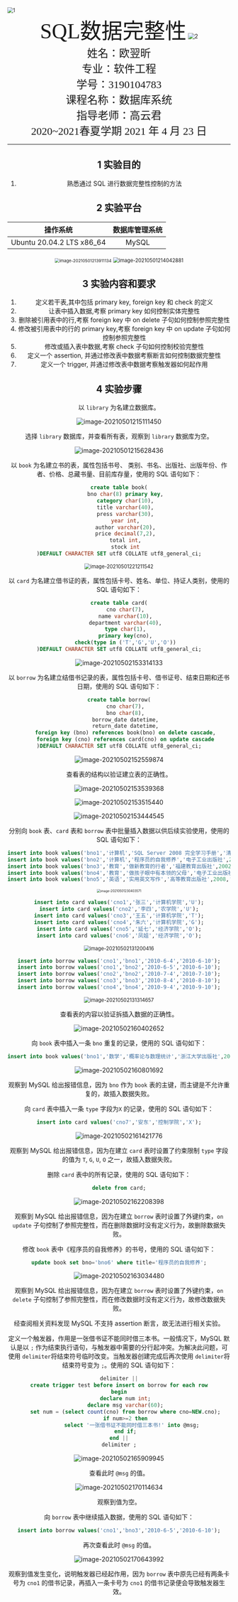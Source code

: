 



<img src="picture/1.png" alt="1" style="zoom:80%;" />



<center><font face="Time News Roman" size="18">SQL</font><font face="黑体" size="20">数据完整性</font>



<img src="picture/2.png" alt="2" style="zoom:90%;" />



<center>
    <font face="楷体" size="5">姓名：欧翌昕</font>
</center>

<center>
    <font face="楷体" size="5">专业：软件工程</font>
</center>

<center>
    <font face="楷体" size="5">学号：3190104783</font>
</center>

<center>
    <font face="楷体" size="5">课程名称：数据库系统</font>
</center>

<center>
    <font face="楷体" size="5">指导老师：高云君</font>
</center>


<center>
    </font><font face="黑体" size="5">2020~2021春夏学期 2021 年 4 月 23 日</font>
</center>


---

## 1 实验目的

1. 熟悉通过 SQL 进行数据完整性控制的方法

## 2 实验平台

|         操作系统          | 数据库管理系统 |
| :-----------------------: | :------------: |
| Ubuntu 20.04.2 LTS x86_64 |     MySQL      |

<img src="picture/image-20210501213911134.png" alt="image-20210501213911134" style="zoom: 67%;" />

<img src="picture/image-20210501214042881.png" alt="image-20210501214042881" style="zoom:80%;" />

## 3 实验内容和要求

1. 定义若干表,其中包括 primary key, foreign key 和 check 的定义
2. 让表中插入数据,考察 primary key 如何控制实体完整性
3. 删除被引用表中的行,考察 foreign key 中 on delete 子句如何控制参照完整性
4. 修改被引用表中的行的 primary key,考察 foreign key 中 on update 子句如何控制参照完整性
5. 修改或插入表中数据,考察 check 子句如何控制校验完整性
6. 定义一个 assertion, 并通过修改表中数据考察断言如何控制数据完整性
7. 定义一个 trigger, 并通过修改表中数据考察触发器如何起作用

## 4 实验步骤

以 `library` 为名建立数据库。

![image-20210501215111450](picture/image-20210501215111450.png)

选择 `library` 数据库，并查看所有表，观察到 `library` 数据库为空。

![image-20210501215628436](picture/image-20210501215628436.png)

以 `book` 为名建立书的表，属性包括书号、 类别、书名、出版社、出版年份、作者、价格、总藏书量、目前库存量，使用的 SQL 语句如下：

```sql
create table book(
	bno char(8) primary key,
	category char(10),
	title varchar(40),
	press varchar(30),
	year int,
	author varchar(20),
	price decimal(7,2),
	total int,
	stock int
)DEFAULT CHARACTER SET utf8 COLLATE utf8_general_ci;
```

<img src="picture/image-20210501221211542.png" alt="image-20210501221211542" style="zoom:80%;" />

以 `card` 为名建立借书证的表，属性包括卡号、姓名、单位、持证人类别，使用的 SQL 语句如下：

```sql
create table card(
	cno char(7),
	name varchar(10),
	department varchar(40),
	type char(1),
	primary key(cno),
	check(type in ('T','G','U','O'))
)DEFAULT CHARACTER SET utf8 COLLATE utf8_general_ci;
```

![image-20210502153314133](picture/image-20210502153314133.png)

以 `borrow` 为名建立结借书记录的表，属性包括卡号、借书证号、结束日期和还书日期，使用的 SQL 语句如下：

```sql
create table borrow(
	cno char(7),
	bno char(8),
	borrow_date datetime,
	return_date datetime,
	foreign key (bno) references book(bno) on delete cascade,
	foreign key (cno) references card(cno) on update cascade
)DEFAULT CHARACTER SET utf8 COLLATE utf8_general_ci;
```

![image-20210502152559874](picture/image-20210502152559874.png)

查看表的结构以验证建立表的正确性。

![image-20210502153539368](picture/image-20210502153539368.png)

![image-20210502153515440](picture/image-20210502153515440.png)

![image-20210502153444545](picture/image-20210502153444545.png)

分别向 `book` 表、`card` 表和 `borrow` 表中批量插入数据以供后续实验使用，使用的 SQL 语句如下：

```sql
insert into book values('bno1','计算机','SQL Server 2008 完全学习手册','清华出版社',2001,'郭郑州',79.80,5,3);
insert into book values('bno2','计算机','程序员的自我修养','电子工业出版社',2013,'俞甲子',65.00,5,5);
insert into book values('bno3','教育','做新教育的行者','福建教育出版社',2002,'高云鹏',25.00,3,2);
insert into book values('bno4','教育','做孩子眼中有本领的父母','电子工业出版社',2013,'高云鹏',23.00,5,5);
insert into book values('bno5','英语','实用英文写作','高等教育出版社',2008,'庞继贤',33.00,3,2);
```

<img src="picture/image-20210501230403571.png" alt="image-20210501230403571" style="zoom: 50%;" />

```sql
insert into card values('cno1','张三','计算机学院','U');
insert into card values('cno2','李四','农学院','U');
insert into card values('cno3','王五','计算机学院','T');
insert into card values('cno4','朱六','计算机学院','G');
insert into card values('cno5','延七','经济学院','O');
insert into card values('cno6','凤姐','经济学院','O');
```

<img src="picture/image-20210502131200416.png" alt="image-20210502131200416" style="zoom: 80%;" />

```sql
insert into borrow values('cno1','bno1','2010-6-4','2010-6-10');
insert into borrow values('cno1','bno2','2010-6-5','2010-6-10');
insert into borrow values('cno2','bno2','2010-7-4','2010-7-10');
insert into borrow values('cno3','bno3','2010-8-4','2010-8-10');
insert into borrow values('cno4','bno4','2010-9-4','2010-9-10');
```

<img src="picture/image-20210502131314657.png" alt="image-20210502131314657" style="zoom:80%;" />

查看表的内容以验证拆插入数据的正确性。

![image-20210502160402652](picture/image-20210502160402652.png)

向 `book` 表中插入一条 `bno` 重复的记录，使用的 SQL 语句如下：

```sql
insert into book values('bno1','数学','概率论与数理统计','浙江大学出版社',2001,'吴国桢',29.50,6,5);
```

![image-20210502160801692](picture/image-20210502160801692.png)

观察到 MySQL 给出报错信息，因为 `bno` 作为 `book` 表的主键，而主键是不允许重复的，故插入数据失败。

向 `card` 表中插入一条 `type` 字段为`X` 的记录，使用的 SQL 语句如下：

```sql
insert into card values('cno7','安东','控制学院','X');
```

![image-20210502161421776](picture/image-20210502161421776.png)

观察到 MySQL 给出报错信息，因为在建立 `card` 表时设置了约束限制		`type` 字段的值为 `T`, `G`, `U`, `O` 之一，故插入数据失败。

删除 `card` 表中的所有记录，使用的 SQL 语句如下：

```sql
delete from card;
```

![image-20210502162208398](picture/image-20210502162208398.png)

观察到 MySQL 给出报错信息，因为在建立 `borrow` 表时设置了外键约束，`on update` 子句控制了参照完整性，而在删除数据时没有定义行为，故删除数据失败。

修改 `book` 表中《程序员的自我修养》的书号，使用的 SQL 语句如下：

```sql
update book set bno='bno6' where title='程序员的自我修养';
```

![image-20210502163034480](picture/image-20210502163034480.png)

观察到 MySQL 给出报错信息，因为在建立 `borrow` 表时设置了外键约束，`on delete` 子句控制了参照完整性，而在修改数据时没有定义行为，故修改数据失败。

经查阅相关资料发现 MySQL 不支持 assertion 断言，故无法进行相关实验。

定义一个触发器，作用是一张借书证不能同时借三本书。一般情况下，MySQL 默认是以 `;` 作为结束执行语句，与触发器中需要的分行起冲突。为解决此问题，可使用 `delimiter`将结束符号临时改变。当触发器创建完成后再次使用 `delimiter`将结束符号变为 `;`。使用的 SQL 语句如下：

```sql
delimiter ||
create trigger test before insert on borrow for each row
begin
	declare num int;
	declare msg varchar(60);
	set num = (select count(cno) from borrow where cno=NEW.cno);
	if num>=2 then
		select '一张借书证不能同时借三本书!' into @msg;
	end if;
end ||
delimiter ;
```

![image-20210502165909945](picture/image-20210502165909945.png)

查看此时 `@msg` 的值。

![image-20210502170114634](picture/image-20210502170114634.png)

观察到值为空。

向 `borrow` 表中继续插入数据，使用的 SQL 语句如下：

```sql
insert into borrow values('cno1','bno3','2010-6-5','2010-6-10');
```

再次查看此时 `@msg` 的值。

![image-20210502170643992](picture/image-20210502170643992.png)

观察到值发生变化，说明触发器已经起作用，因为 `borrow` 表中原先已经有两条卡号为 `cno1` 的借书记录，再插入一条卡号为 `cno1` 的借书记录便会导致触发器生效。